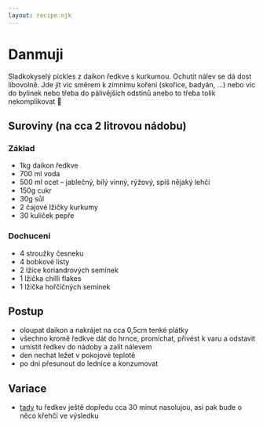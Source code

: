 ```yaml
---
layout: recipe.njk
---
```

# Danmuji
Sladkokyselý pickles z daikon ředkve s kurkumou. Ochutit nálev se dá dost libovolně. Jde jít víc směrem k zimnímu koření (skořice, badyán, ...) nebo víc do bylinek nebo třeba do pálivějších odstínů anebo to třeba tolik nekomplikovat 🤔
## Suroviny (na cca 2 litrovou nádobu)
### Základ
- 1kg daikon ředkve
- 700 ml voda
- 500 ml ocet – jablečný, bílý vinný, rýžový, spíš nějaký lehčí
- 150g cukr
- 30g sůl
- 2 čajové lžičky kurkumy
- 30 kuliček pepře
### Dochucení
- 4 stroužky česneku
- 4 bobkové listy
- 2 lžíce koriandrových semínek
- 1 lžička chilli flakes
- 1 lžička hořčičných semínek
## Postup
- oloupat daikon a nakrájet na cca 0,5cm tenké plátky
- všechno kromě ředkve dát do hrnce, promíchat, přivést k varu a odstavit
- umístit ředkev do nádoby a zalít nálevem
- den nechat ležet v pokojové teplotě
- po dni přesunout do lednice a konzumovat
## Variace
- [tady](https://msshiandmrhe.com/korean-pickled-radish-danmuji/) tu ředkev ještě dopředu cca 30 minut nasolujou, asi pak bude o něco křehčí ve výsledku